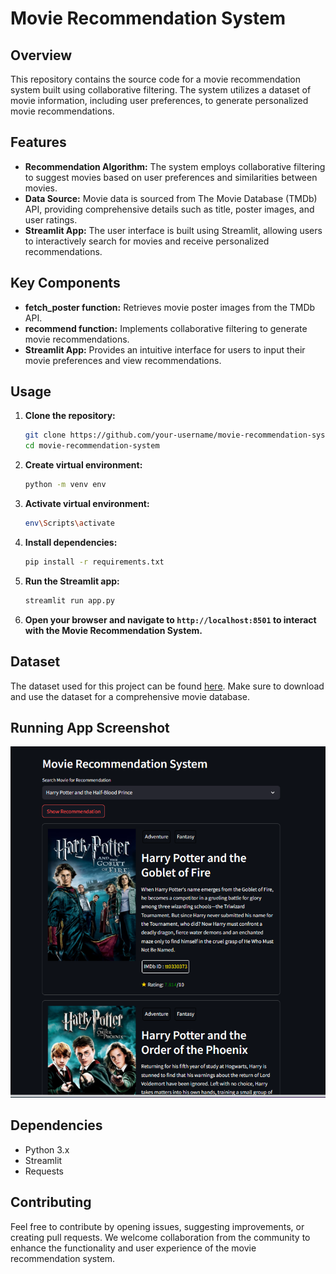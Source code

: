 # Movie Recommendation System

## Overview

This repository contains the source code for a movie recommendation system built using collaborative filtering. The system utilizes a dataset of movie information, including user preferences, to generate personalized movie recommendations.

## Features

- **Recommendation Algorithm:** The system employs collaborative filtering to suggest movies based on user preferences and similarities between movies.
- **Data Source:** Movie data is sourced from The Movie Database (TMDb) API, providing comprehensive details such as title, poster images, and user ratings.
- **Streamlit App:** The user interface is built using Streamlit, allowing users to interactively search for movies and receive personalized recommendations.

## Key Components

- **fetch_poster function:** Retrieves movie poster images from the TMDb API.
- **recommend function:** Implements collaborative filtering to generate movie recommendations.
- **Streamlit App:** Provides an intuitive interface for users to input their movie preferences and view recommendations.

## Usage

1. **Clone the repository:**

    ```bash
    git clone https://github.com/your-username/movie-recommendation-system.git
    cd movie-recommendation-system
    ```

2. **Create virtual environment:**

    ```bash
    python -m venv env
    ```

3. **Activate virtual environment:**

    ```bash
    env\Scripts\activate
    ```

4. **Install dependencies:**

    ```bash
    pip install -r requirements.txt
    ```

5. **Run the Streamlit app:**

    ```bash
    streamlit run app.py
    ```

6. **Open your browser and navigate to `http://localhost:8501` to interact with the Movie Recommendation System.**

## Dataset

The dataset used for this project can be found [here](https://www.kaggle.com/datasets/tmdb/tmdb-movie-metadata/data). Make sure to download and use the dataset for a comprehensive movie database.

## Running App Screenshot

![Running App Screenshot](snnipt.png)

## Dependencies

- Python 3.x
- Streamlit
- Requests

## Contributing

Feel free to contribute by opening issues, suggesting improvements, or creating pull requests. We welcome collaboration from the community to enhance the functionality and user experience of the movie recommendation system.
